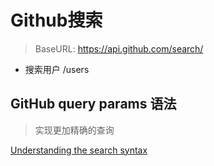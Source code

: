 # Github搜索

> BaseURL:  https://api.github.com/search/

- 搜索用户  /users





## GitHub query params 语法

> 实现更加精确的查询

[Understanding the search syntax][1]

[1]: https://help.github.com/en/articles/understanding-the-search-syntax